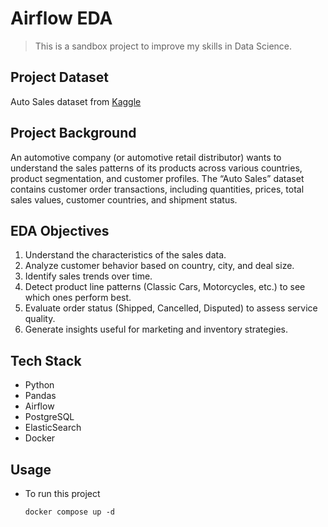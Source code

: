 # Airflow EDA

> This is a sandbox project to improve my skills in Data Science.

## Project Dataset

Auto Sales dataset from [Kaggle](https://www.kaggle.com/datasets/ddosad/auto-sales-data)

## Project Background

An automotive company (or automotive retail distributor) wants to understand the sales patterns of its products across various countries, product segmentation, and customer profiles. The “Auto Sales” dataset contains customer order transactions, including quantities, prices, total sales values, customer countries, and shipment status.

## EDA Objectives

1. Understand the characteristics of the sales data.
2. Analyze customer behavior based on country, city, and deal size.
3. Identify sales trends over time.
4. Detect product line patterns (Classic Cars, Motorcycles, etc.) to see which ones perform best.
5. Evaluate order status (Shipped, Cancelled, Disputed) to assess service quality.
6. Generate insights useful for marketing and inventory strategies.

## Tech Stack

- Python
- Pandas
- Airflow
- PostgreSQL
- ElasticSearch
- Docker

## Usage

- To run this project

  ```shell
  docker compose up -d
  ```
